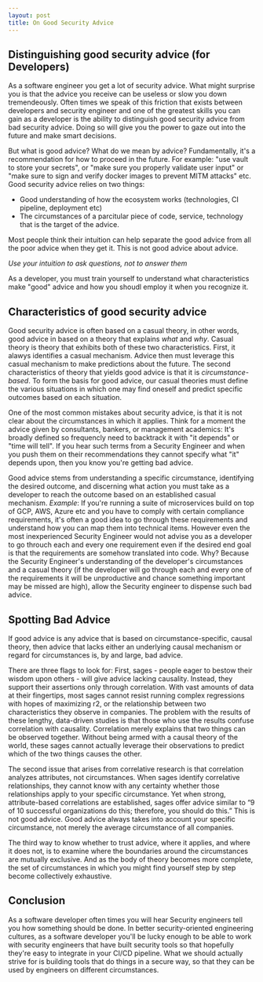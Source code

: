 ```yaml
---
layout: post
title: On Good Security Advice
---
```


##  Distinguishing good security advice (for Developers)

As a software engineer you get a lot of security advice. 
What might surprise you is that the advice you receive 
can be useless or slow you down tremendeously. 
Often times we speak of this friction that exists 
between developers and security engineer and one of the 
greatest skills you can gain as a developer is the ability 
to distinguish good security advice from bad security advice. 
Doing so will give you the power to gaze out into the future 
and make smart decisions. 

But what is good advice? What do we mean by advice? 
Fundamentally, it's a recommendation for how to proceed in 
the future. For example: "use vault to store your secrets", 
or "make sure you properly validate user input" or "make sure
to sign and verify docker images to prevent MITM attacks" etc. 
Good security advice relies on two things: 
- Good understanding of how the ecosystem works (technologies, CI pipeline, deployment etc)
- The circumstances of a parcitular piece of code, service, technology that is the target of the advice. 

Most people think their intuition can help separate the good advice from all the poor advice when they get it. This is not
good advice about advice. 

*Use your intuition to ask questions, not to answer them*

As a developer, you must train yourself to understand what characteristics make "good" advice and how you shoudl employ it 
when you recognize it. 

## Characteristics of good security advice
Good security advice is often based on a casual theory, in 
other words, good advice in based on a theory that explains 
*what* and *why*. 
Casual theory is theory that exhibits 
both of these two characteristics. First, it alawys identifies a casual mechanism. Advice then must leverage this casual mechanism to make predictions about the future. 
The second characteristics of theory that yields good advice is that it is *circumstance-based*. 
To form the basis for good advice, our casual theories must define the various situations in which 
one may find oneself and predict specific outcomes based on each situation. 

One of the most common mistakes about security advice, is that it is not clear about the 
circumstances in which it applies. Think for a moment the advice given by consultants, bankers, 
or management academics: It's broadly defined so frequencly need to backtrack it with "it depends"
or "time will tell". If you hear such terms from a Security Engineer and when you push them on 
their recommendations they cannot specify what "it" depends upon, then you know you're getting bad advice. 

Good advice stems from understanding a specific circumstance, identifying the desired outcome, 
and discerning what action you must take as a developer to reach the outcome based on an 
established casual mechanism. *Example*: If you're running a suite of microservices build on top of 
GCP, AWS, Azure etc and you have to comply with certain compliance requirements, it's often a good idea
to go through these requirements and understand how you can map them into technical items. However even 
the most inexperienced Security Engineer would not advise you as a developer to go throuch each and 
every one requirement even if the desired end goal is that the requirements are somehow translated into code. Why? Because the Security Engineer's understanding of the developer's circumstances and a casual 
theory (if the developer will go through each and every one of the requirements it will be unproductive and chance something important may be missed are high), allow the Security engineer to dispense such bad advice. 

## Spotting Bad Advice

If good advice is any advice that is based on circumstance-specific, causal theory, then advice that lacks either an underlying causal mechanism or regard for circumstances is, by and large, bad advice. 

There are three flags to look for:
First, sages - people eager to bestow their wisdom upon others - will give advice lacking causality. Instead, they support their assertions only through correlation. With vast amounts of data at their fingertips, most sages cannot resist running complex regressions with hopes of maximizing r2, or the relationship between two characteristics they observe in companies. The problem with the results of these lengthy, data-driven studies is that those who use the results confuse correlation with causality. Correlation merely explains that two things can be observed together. Without being armed with a causal theory of the world, these sages cannot actually leverage their observations to predict which of the two things causes the other.

The second issue that arises from correlative research is that correlation analyzes attributes, not circumstances. When sages identify correlative relationships, they cannot know with
any certainty whether those relationships apply to your specific circumstance. Yet when strong, attribute-based correlations are established, sages offer advice similar to “9 of 10 successful organizations do this; therefore, you should do this.” This is not good advice. Good advice always takes into account your specific circumstance, not merely the average circumstance of all companies.

The third way to know whether to trust advice, where it applies, and where it does not, is to examine where the boundaries around the circumstances are mutually exclusive. And as the body of theory becomes more complete, the set of circumstances in which you might find yourself step by step become collectively exhaustive.

## Conclusion

As a software developer often times you will hear Security engineers tell you how something 
should be done. In better security-oriented engineering cultures, as a software developer you'll 
be lucky enough to be able to work with security engineers that have built security tools so that 
hopefully they're easy to integrate in your CI/CD pipeline. What we should actually strive for is building tools that do things in a secure way, so that they can be used by engineers on different circumstances. 




